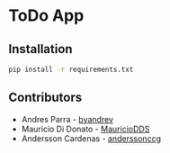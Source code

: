# ToDo App

## Installation

```bash
pip install -r requirements.txt
```

## Contributors

* Andres Parra - [byandrev](https://github.com/byandrev)
* Mauricio Di Donato - [MauricioDDS](https://github.com/MauricioDDS)
* Andersson Cardenas - [anderssonccg](https://github.com/anderssonccg)
